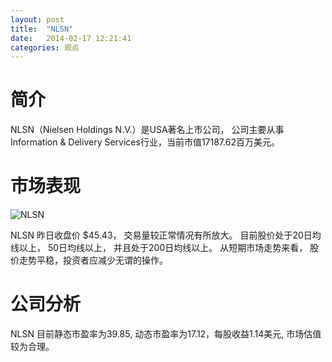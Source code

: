```yaml
---
layout: post
title:  "NLSN"
date:   2014-02-17 12:21:41
categories: 观点
---
```


# 简介
NLSN（Nielsen Holdings N.V.）是USA著名上市公司，
公司主要从事Information & Delivery Services行业，当前市值17187.62百万美元。

# 市场表现

![NLSN](http://finviz.com/chart.ashx?t=NLSN&ty=c&ta=1&p=d&s=l)

NLSN 昨日收盘价 $45.43，
交易量较正常情况有所放大。
目前股价处于20日均线以上，
50日均线以上，
并且处于200日均线以上。
从短期市场走势来看，
股价走势平稳，投资者应减少无谓的操作。

# 公司分析
NLSN 目前静态市盈率为39.85, 动态市盈率为17.12，每股收益1.14美元,
市场估值较为合理。
